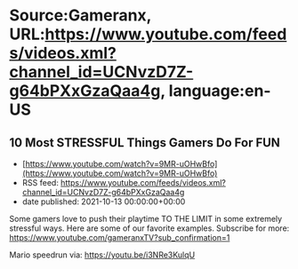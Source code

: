 # Source:Gameranx, URL:https://www.youtube.com/feeds/videos.xml?channel_id=UCNvzD7Z-g64bPXxGzaQaa4g, language:en-US

## 10 Most STRESSFUL Things Gamers Do For FUN
 - [https://www.youtube.com/watch?v=9MR-uOHwBfo](https://www.youtube.com/watch?v=9MR-uOHwBfo)
 - RSS feed: https://www.youtube.com/feeds/videos.xml?channel_id=UCNvzD7Z-g64bPXxGzaQaa4g
 - date published: 2021-10-13 00:00:00+00:00

Some gamers love to push their playtime TO THE LIMIT in some extremely stressful ways. Here are some of our favorite examples.
Subscribe for more: https://www.youtube.com/gameranxTV?sub_confirmation=1

Mario speedrun via: https://youtu.be/i3NRe3KulqU

